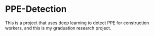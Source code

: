 # PPE-Detection
This is a project that uses deep learning to detect PPE for construction workers, and this is my graduation research project.
